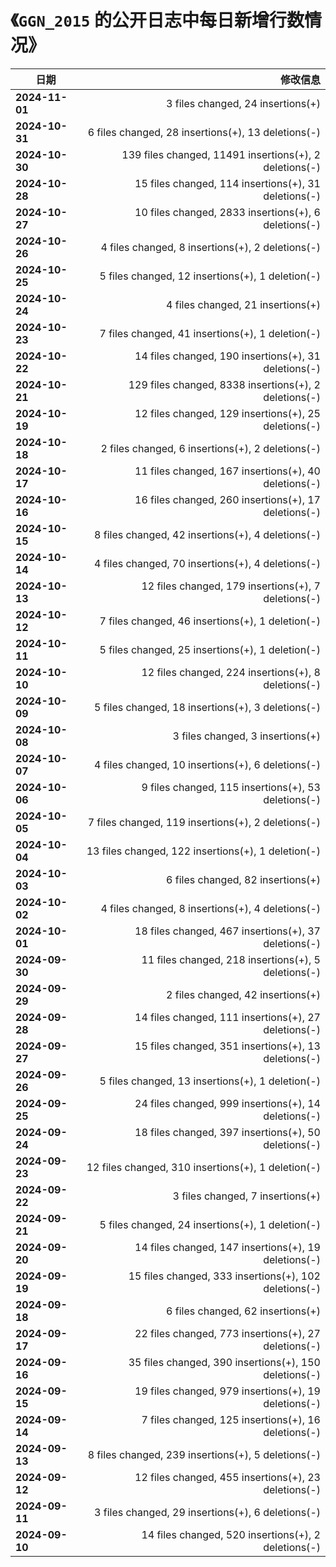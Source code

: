# 《`GGN_2015` 的公开日志中每日新增行数情况》

| 日期 | 修改信息 |
| ---- | ----: |
| **2024-11-01** | 3 files changed, 24 insertions(+) |
| **2024-10-31** | 6 files changed, 28 insertions(+), 13 deletions(-) |
| **2024-10-30** | 139 files changed, 11491 insertions(+), 2 deletions(-) |
| **2024-10-28** | 15 files changed, 114 insertions(+), 31 deletions(-) |
| **2024-10-27** | 10 files changed, 2833 insertions(+), 6 deletions(-) |
| **2024-10-26** | 4 files changed, 8 insertions(+), 2 deletions(-) |
| **2024-10-25** | 5 files changed, 12 insertions(+), 1 deletion(-) |
| **2024-10-24** | 4 files changed, 21 insertions(+) |
| **2024-10-23** | 7 files changed, 41 insertions(+), 1 deletion(-) |
| **2024-10-22** | 14 files changed, 190 insertions(+), 31 deletions(-) |
| **2024-10-21** | 129 files changed, 8338 insertions(+), 2 deletions(-) |
| **2024-10-19** | 12 files changed, 129 insertions(+), 25 deletions(-) |
| **2024-10-18** | 2 files changed, 6 insertions(+), 2 deletions(-) |
| **2024-10-17** | 11 files changed, 167 insertions(+), 40 deletions(-) |
| **2024-10-16** | 16 files changed, 260 insertions(+), 17 deletions(-) |
| **2024-10-15** | 8 files changed, 42 insertions(+), 4 deletions(-) |
| **2024-10-14** | 4 files changed, 70 insertions(+), 4 deletions(-) |
| **2024-10-13** | 12 files changed, 179 insertions(+), 7 deletions(-) |
| **2024-10-12** | 7 files changed, 46 insertions(+), 1 deletion(-) |
| **2024-10-11** | 5 files changed, 25 insertions(+), 1 deletion(-) |
| **2024-10-10** | 12 files changed, 224 insertions(+), 8 deletions(-) |
| **2024-10-09** | 5 files changed, 18 insertions(+), 3 deletions(-) |
| **2024-10-08** | 3 files changed, 3 insertions(+) |
| **2024-10-07** | 4 files changed, 10 insertions(+), 6 deletions(-) |
| **2024-10-06** | 9 files changed, 115 insertions(+), 53 deletions(-) |
| **2024-10-05** | 7 files changed, 119 insertions(+), 2 deletions(-) |
| **2024-10-04** | 13 files changed, 122 insertions(+), 1 deletion(-) |
| **2024-10-03** | 6 files changed, 82 insertions(+) |
| **2024-10-02** | 4 files changed, 8 insertions(+), 4 deletions(-) |
| **2024-10-01** | 18 files changed, 467 insertions(+), 37 deletions(-) |
| **2024-09-30** | 11 files changed, 218 insertions(+), 5 deletions(-) |
| **2024-09-29** | 2 files changed, 42 insertions(+) |
| **2024-09-28** | 14 files changed, 111 insertions(+), 27 deletions(-) |
| **2024-09-27** | 15 files changed, 351 insertions(+), 13 deletions(-) |
| **2024-09-26** | 5 files changed, 13 insertions(+), 1 deletion(-) |
| **2024-09-25** | 24 files changed, 999 insertions(+), 14 deletions(-) |
| **2024-09-24** | 18 files changed, 397 insertions(+), 50 deletions(-) |
| **2024-09-23** | 12 files changed, 310 insertions(+), 1 deletion(-) |
| **2024-09-22** | 3 files changed, 7 insertions(+) |
| **2024-09-21** | 5 files changed, 24 insertions(+), 1 deletion(-) |
| **2024-09-20** | 14 files changed, 147 insertions(+), 19 deletions(-) |
| **2024-09-19** | 15 files changed, 333 insertions(+), 102 deletions(-) |
| **2024-09-18** | 6 files changed, 62 insertions(+) |
| **2024-09-17** | 22 files changed, 773 insertions(+), 27 deletions(-) |
| **2024-09-16** | 35 files changed, 390 insertions(+), 150 deletions(-) |
| **2024-09-15** | 19 files changed, 979 insertions(+), 19 deletions(-) |
| **2024-09-14** | 7 files changed, 125 insertions(+), 16 deletions(-) |
| **2024-09-13** | 8 files changed, 239 insertions(+), 5 deletions(-) |
| **2024-09-12** | 12 files changed, 455 insertions(+), 23 deletions(-) |
| **2024-09-11** | 3 files changed, 29 insertions(+), 6 deletions(-) |
| **2024-09-10** | 14 files changed, 520 insertions(+), 2 deletions(-) |
